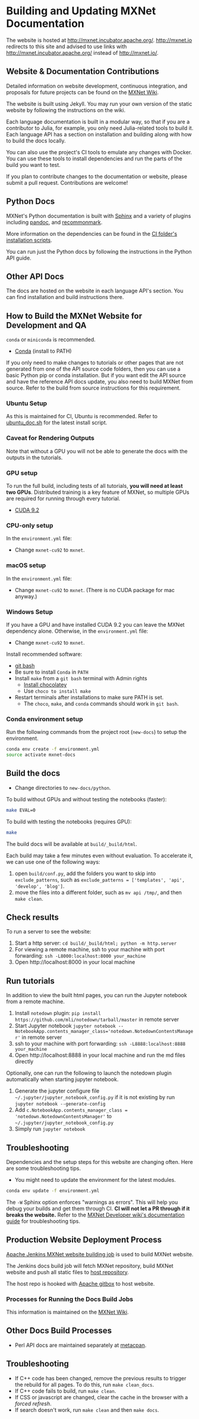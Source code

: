 <!--- Licensed to the Apache Software Foundation (ASF) under one -->
<!--- or more contributor license agreements.  See the NOTICE file -->
<!--- distributed with this work for additional information -->
<!--- regarding copyright ownership.  The ASF licenses this file -->
<!--- to you under the Apache License, Version 2.0 (the -->
<!--- "License"); you may not use this file except in compliance -->
<!--- with the License.  You may obtain a copy of the License at -->

<!---   http://www.apache.org/licenses/LICENSE-2.0 -->

<!--- Unless required by applicable law or agreed to in writing, -->
<!--- software distributed under the License is distributed on an -->
<!--- "AS IS" BASIS, WITHOUT WARRANTIES OR CONDITIONS OF ANY -->
<!--- KIND, either express or implied.  See the License for the -->
<!--- specific language governing permissions and limitations -->
<!--- under the License. -->

# Building and Updating MXNet Documentation

The website is hosted at http://mxnet.incubator.apache.org/.
http://mxnet.io redirects to this site and advised to use links with http://mxnet.incubator.apache.org/ instead of http://mxnet.io/.

## Website & Documentation Contributions

Detailed information on website development, continuous integration, and proposals for future projects can be found on the [MXNet Wiki](https://cwiki.apache.org/confluence/display/MXNET/Website).

The website is built using Jekyll. You may run your own version of the static website by following the instructions on the wiki.

Each language documentation is built in a modular way, so that if you are a contributor to Julia, for example, you only need Julia-related tools to build it. Each language API has a section on installation and building along with how to build the docs locally.

You can also use the project's CI tools to emulate any changes with Docker. You can use these tools to install dependencies and run the parts of the build you want to test.

If you plan to contribute changes to the documentation or website, please submit a pull request. Contributions are welcome!

## Python Docs

MXNet's Python documentation is built with [Sphinx](http://www.sphinx-doc.org) and a variety of plugins including [pandoc](https://pandoc.org/), and [recommonmark](https://github.com/rtfd/recommonmark).

More information on the dependencies can be found in the [CI folder's installation scripts](https://github.com/apache/incubator-mxnet/tree/master/ci/docker/install/ubuntu_docs.sh).

You can run just the Python docs by following the instructions in the Python API guide.

## Other API Docs

The docs are hosted on the website in each language API's section. You can find installation and build instructions there.

## How to Build the MXNet Website for Development and QA

`conda` or `miniconda` is recommended.
* [Conda](https://www.anaconda.com/distribution/#download-section) (install to PATH)

If you only need to make changes to tutorials or other pages that are not generated from one of the API source code folders, then you can use a basic Python pip or conda installation. But if you want edit the API source and have the reference API docs update, you also need to build MXNet from source. Refer to the build from source instructions for this requirement.

### Ubuntu Setup

As this is maintained for CI, Ubuntu is recommended. Refer to [ubuntu_doc.sh](https://github.com/apache/incubator-mxnet/tree/master/ci/docker/install/ubuntu_docs.sh) for the latest install script.

### Caveat for Rendering Outputs

Note that without a GPU you will not be able to generate the docs with the outputs in the tutorials.

### GPU setup
To run the full build, including tests of all tutorials,
**you will need at least two GPUs**.
Distributed training is a key feature of MXNet,
so multiple GPUs are required for running through every tutorial.
* [CUDA 9.2](https://developer.nvidia.com/cuda-downloads)

### CPU-only setup
In the `environment.yml` file:
* Change `mxnet-cu92` to `mxnet`.

### macOS setup
In the `environment.yml` file:
* Change `mxnet-cu92` to `mxnet`. (There is no CUDA package for mac anyway.)

### Windows Setup
If you have a GPU and have installed CUDA 9.2 you can leave the MXNet dependency alone.
Otherwise, in the `environment.yml` file:
* Change `mxnet-cu92` to `mxnet`.

Install recommended software:
* [git bash](https://gitforwindows.org/)
* Be sure to install `Conda` in `PATH`
* Install `make` from a `git bash` terminal with Admin rights
    - [Install chocolatey](https://chocolatey.org/install)
    - Use `choco to install make`
* Restart terminals after installations to make sure PATH is set.
    - The `choco`, `make`, and `conda` commands should work in `git bash`.

### Conda environment setup
Run the following commands from the project root (`new-docs`) to setup the environment.

```bash
conda env create -f environment.yml
source activate mxnet-docs
```

## Build the docs

* Change directories to `new-docs/python`.

To build without GPUs and without testing the notebooks (faster):

```bash
make EVAL=0
```

To build with testing the notebooks (requires GPU):

```bash
make
```

The build docs will be available at `build/_build/html`.

Each build may take a few minutes even without evaluation. To accelerate it, we can use one of the following ways:

1. open `build/conf.py`, add the folders you want to skip into `exclude_patterns`, such as `exclude_patterns = ['templates', 'api', 'develop', 'blog']`.
2. move the files into a different folder, such as `mv api /tmp/`, and then `make clean`.

## Check results

To run a server to see the website:

1. Start a http server: `cd build/_build/html; python -m http.server`
2. For viewing a remote machine, ssh to your machine with port forwarding: `ssh -L8000:localhost:8000 your_machine`
3. Open http://localhost:8000 in your local machine

## Run tutorials

In addition to view the built html pages, you can run the Jupyter notebook from a remote machine.
1. Install `notedown` plugin: `pip install https://github.com/mli/notedown/tarball/master` in remote server
2. Start Jupyter notebook `jupyter notebook --NotebookApp.contents_manager_class='notedown.NotedownContentsManager'` in remote server
3. ssh to your machine with port forwarding: `ssh -L8888:localhost:8888 your_machine`
4. Open http://localhost:8888 in your local machine and run the md files directly

Optionally, one can run the following to launch the notedown plugin automatically when starting jupyter notebook.
1. Generate the jupyter configure file `~/.jupyter/jupyter_notebook_config.py` if it
is not existing by run `jupyter notebook --generate-config`
2. Add `c.NotebookApp.contents_manager_class = 'notedown.NotedownContentsManager'` to `~/.jupyter/jupyter_notebook_config.py`
3. Simply run `jupyter notebook`

## Troubleshooting
Dependencies and the setup steps for this website are changing often. Here are some troubleshooting tips.

* You might need to update the environment for the latest modules.
```bash
conda env update -f environment.yml
```

The `-W` Sphinx option enforces "warnings as errors". This will help you debug your builds and get them through CI.
**CI will not let a PR through if it breaks the website.** Refer to the [MXNet Developer wiki's documentation guide](https://cwiki.apache.org/confluence/display/MXNET/Documentation+Guide) for troubleshooting tips.


## Production Website Deployment Process

[Apache Jenkins MXNet website building job](https://builds.apache.org/job/incubator-mxnet-build-site/) is used to build MXNet website.

The Jenkins docs build job will fetch MXNet repository, build MXNet website and push all static files to [host repository](https://github.com/apache/incubator-mxnet-site.git).

The host repo is hooked with [Apache gitbox](https://gitbox.apache.org/repos/asf?p=incubator-mxnet-site.git;a=summary) to host website.

### Processes for Running the Docs Build Jobs

This information is maintained on the [MXNet Wiki](https://cwiki.apache.org/confluence/display/MXNET/Website).


## Other Docs Build Processes

* Perl API docs are maintained separately at [metacpan](https://metacpan.org/release/AI-MXNet).


## Troubleshooting

- If C++ code has been changed, remove the previous results to trigger the rebuild for all pages. To do this, run `make clean_docs`.
- If C++ code fails to build, run `make clean`.
- If CSS or javascript are changed, clear the cache in the browser with a *forced refresh*.
- If search doesn't work, run `make clean` and then `make docs`.